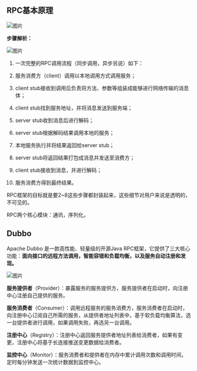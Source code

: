 ## RPC基本原理

![图片](https://mmbiz.qpic.cn/mmbiz_png/uJDAUKrGC7JJjARRqcZibY4ZPv60renshVx3xhf4RyUVtia7Tvo4BBs70SFKRonhrPrNsiap2rEAQCn4IWUoS3HZA/640?wx_fmt=png&wxfrom=5&wx_lazy=1&wx_co=1)

**步骤解析：**

![图片](https://mmbiz.qpic.cn/mmbiz_png/uJDAUKrGC7JJjARRqcZibY4ZPv60renshDCibUnIYkolqibQRy7Qlpm9vNibK9IDaFibJoLpIM5pWLe7Yqly7PheYsg/640?wx_fmt=png&wxfrom=5&wx_lazy=1&wx_co=1)

1. 一次完整的RPC调用流程（同步调用，异步另说）如下：

2. 服务消费方（client）调用以本地调用方式调用服务；
3. client stub接收到调用后负责将方法、参数等组装成能够进行网络传输的消息体；
4. client stub找到服务地址，并将消息发送到服务端；
5. server stub收到消息后进行解码；
6. server stub根据解码结果调用本地的服务；
7. 本地服务执行并将结果返回给server stub；
8. server stub将返回结果打包成消息并发送至消费方；
9. client stub接收到消息，并进行解码；
10. 服务消费方得到最终结果。

RPC框架的目标就是要2~8这些步骤都封装起来，这些细节对用户来说是透明的，不可见的。

RPC两个核心模块：通讯，序列化。



## Dubbo

Apache Dubbo 是一款高性能、轻量级的开源Java RPC框架，它提供了三大核心功能：**面向接口的远程方法调用，智能容错和负载均衡，以及服务自动注册和发现。**

![图片](https://mmbiz.qpic.cn/mmbiz_png/uJDAUKrGC7JJjARRqcZibY4ZPv60renshLSMRQe7NJpvDFrQMChLxI3BqIYQXrZvfs28iadQ1dDB4p84ydyb3KtQ/640?wx_fmt=png&wxfrom=5&wx_lazy=1&wx_co=1)

**服务提供者**（Provider）：暴露服务的服务提供方，服务提供者在启动时，向注册中心注册自己提供的服务。

**服务消费者**（Consumer）：调用远程服务的服务消费方，服务消费者在启动时，向注册中心订阅自己所需的服务，从提供者地址列表中，基于软负载均衡算法，选一台提供者进行调用，如果调用失败，再选另一台调用。

**注册中心**（Registry）：注册中心返回服务提供者地址列表给消费者，如果有变更，注册中心将基于长连接推送变更数据给消费者。

**监控中心**（Monitor）：服务消费者和提供者在内存中累计调用次数和调用时间，定时每分钟发送一次统计数据到监控中心。